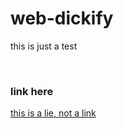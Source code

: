 # web-dickify
this is just a test


</br>

 ### link here
   [this is a lie, not a link](https://space-hound.github.io/web-dickify/)

</br>
